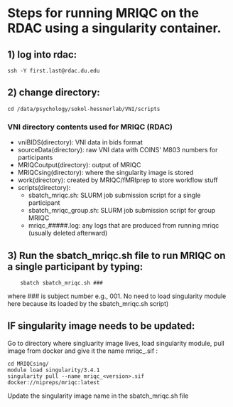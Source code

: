 # Steps for running MRIQC on the RDAC using a singularity container.

## 1) log into rdac: 
	ssh -Y first.last@rdac.du.edu
## 2) change directory:
	cd /data/psychology/sokol-hessnerlab/VNI/scripts
	
### VNI directory contents used for MRIQC (RDAC)
-	vniBIDS(directory): VNI data in bids format
-	sourceData(directory):  raw VNI data with COINS' M803 numbers for participants
-	MRIQCoutput(directory): output of MRIQC
-	MRIQCsing(directory): where the singularity image is stored 
-	work(directory): created by MRIQC/fMRIprep to store workflow stuff
-	scripts(directory):
	-	sbatch_mriqc.sh: SLURM job submission script for a single participant
	-	sbatch_mriqc_group.sh: SLURM job submission script for group MRIQC
	-	mriqc_#####.log: any logs that are produced from running mriqc (usually deleted afterward)

	
## 3) Run the sbatch_mriqc.sh file to run MRIQC on a single participant by typing: 
		sbatch sbatch_mriqc.sh ### 
where ### is subject number e.g., 001.
No need to load singularity module here because its loaded by the sbatch_mriqc.sh script)


## IF singularity image needs to be updated:
Go to directory where singluarity image lives, load singularity module, pull image from docker and give it the name mriqc_<version>.sif  :
	
	cd MRIQCsing/
	module load singularity/3.4.1 
	singularity pull --name mriqc_<version>.sif docker://nipreps/mriqc:latest 
	
Update the singularity image name in the sbatch_mriqc.sh file
